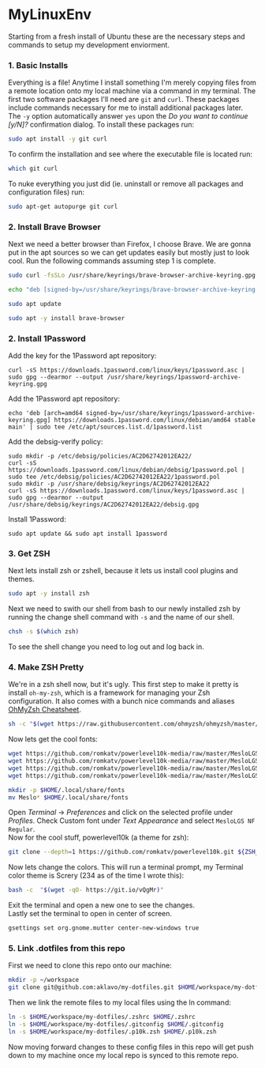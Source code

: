 # MyLinuxEnv
Starting from a fresh install of Ubuntu these are the necessary steps and commands to setup my development enviorment. 

### 1. Basic Installs
Everything is a file! Anytime I install something I'm merely copying files from a remote location onto my local machine via a command in my terminal. The first two software packages I'll need are `git` and `curl`. These packages include commands necessary for me to install additional packages later. The `-y` option automatically answer `yes`  upon the *Do you want to continue [y/N]?* confirmation dialog.
To install these packages run:  
```sh
sudo apt install -y git curl
```
To confirm the installation and see where the executable file is located run:
```sh
which git curl
```
To nuke everything you just did (ie. uninstall or remove all packages and configuration files) run:
```sh
sudo apt-get autopurge git curl
```

### 2. Install Brave Browser
Next we need a better browser than Firefox, I choose Brave. We are gonna put in the apt sources so we can get updates easily but mostly just to look cool. Run the following commands assuming step 1 is complete. 
```sh
sudo curl -fsSLo /usr/share/keyrings/brave-browser-archive-keyring.gpg https://brave-browser-apt-release.s3.brave.com/brave-browser-archive-keyring.gpg

echo "deb [signed-by=/usr/share/keyrings/brave-browser-archive-keyring.gpg] https://brave-browser-apt-release.s3.brave.com/ stable main"|sudo tee /etc/apt/sources.list.d/brave-browser-release.list

sudo apt update

sudo apt -y install brave-browser
```

### 2. Install 1Password
Add the key for the 1Password apt repository:
```
curl -sS https://downloads.1password.com/linux/keys/1password.asc | sudo gpg --dearmor --output /usr/share/keyrings/1password-archive-keyring.gpg
```
Add the 1Password apt repository:
```
echo 'deb [arch=amd64 signed-by=/usr/share/keyrings/1password-archive-keyring.gpg] https://downloads.1password.com/linux/debian/amd64 stable main' | sudo tee /etc/apt/sources.list.d/1password.list
```
Add the debsig-verify policy:
```
sudo mkdir -p /etc/debsig/policies/AC2D62742012EA22/
curl -sS https://downloads.1password.com/linux/debian/debsig/1password.pol | sudo tee /etc/debsig/policies/AC2D62742012EA22/1password.pol
sudo mkdir -p /usr/share/debsig/keyrings/AC2D62742012EA22
curl -sS https://downloads.1password.com/linux/keys/1password.asc | sudo gpg --dearmor --output /usr/share/debsig/keyrings/AC2D62742012EA22/debsig.gpg
```
Install 1Password:
```
sudo apt update && sudo apt install 1password
```
### 3. Get ZSH
Next lets install zsh or zshell, because it lets us install cool plugins and themes. 
```sh
sudo apt -y install zsh
```
Next we need to swith our shell from bash to our newly installed zsh by running the change shell command with `-s` and the name of our shell. 
```sh
chsh -s $(which zsh)
```
To see the shell change you need to log out and log back in.

### 4. Make ZSH Pretty
We're in a zsh shell now, but it's ugly. This first step to make it pretty is install `oh-my-zsh`, which is a framework for managing your Zsh configuration. It also comes with a bunch nice commands and aliases [OhMyZsh Cheatsheet](https://github.com/ohmyzsh/ohmyzsh/wiki/Cheatsheet).
```sh
sh -c "$(wget https://raw.githubusercontent.com/ohmyzsh/ohmyzsh/master/tools/install.sh -O -)"
```
Now lets get the cool fonts:
```sh
wget https://github.com/romkatv/powerlevel10k-media/raw/master/MesloLGS%20NF%20Regular.ttf
wget https://github.com/romkatv/powerlevel10k-media/raw/master/MesloLGS%20NF%20Bold.ttf
wget https://github.com/romkatv/powerlevel10k-media/raw/master/MesloLGS%20NF%20Italic.ttf
wget https://github.com/romkatv/powerlevel10k-media/raw/master/MesloLGS%20NF%20Bold%20Italic.ttf

mkdir -p $HOME/.local/share/fonts
mv Meslo* $HOME/.local/share/fonts
```
Open *Terminal* → *Preferences* and click on the selected profile under *Profiles*. Check Custom font under *Text Appearance* and select `MesloLGS NF Regular`.  
Now for the cool stuff, powerlevel10k (a theme for zsh):
```sh
git clone --depth=1 https://github.com/romkatv/powerlevel10k.git ${ZSH_CUSTOM:-$HOME/.oh-my-zsh/custom}/themes/powerlevel10k
```
Now lets change the colors. This will run a terminal prompt, my Terminal color theme is Screry (234 as of the time I wrote this):
```sh
bash -c  "$(wget -qO- https://git.io/vQgMr)" 
```
Exit the terminal and open a new one to see the changes.   
Lastly set the terminal to open in center of screen.
```sh
gsettings set org.gnome.mutter center-new-windows true
```

### 5. Link .dotfiles from this repo
First we need to clone this repo onto our machine:
```sh
mkdir -p ~/workspace
git clone git@github.com:aklavo/my-dotfiles.git $HOME/workspace/my-dotfiles
```
Then we link the remote files to my local files using the ln command:
```sh
ln -s $HOME/workspace/my-dotfiles/.zshrc $HOME/.zshrc
ln -s $HOME/workspace/my-dotfiles/.gitconfig $HOME/.gitconfig
ln -s $HOME/workspace/my-dotfiles/.p10k.zsh $HOME/.p10k.zsh
```
Now moving forward changes to these config files in this repo will get push down to my machine once my local repo is synced to this remote repo. 

